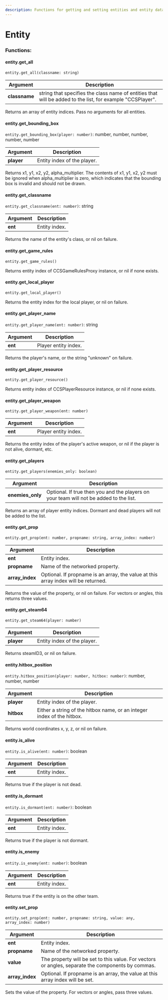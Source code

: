 ```yaml
---
description: Functions for getting and setting entities and entity data.
---
```


# Entity

### Functions:
#### entity.get_all

`entity.get_all(classname: string)`

Argument | Description
-------- | -----------
  **classname** | string that specifies the class name of entities that will be added to the list, for example "CCSPlayer".

Returns an array of entity indices. Pass no arguments for all entities.


#### entity.get_bounding_box

`entity.get_bounding_box(player: number)`: number, number, number, number, number

Argument | Description
-------- | -----------
  **player** | Entity index of the player.

Returns x1, y1, x2, y2, alpha_multiplier. The contents of x1, y1, x2, y2 must be ignored when alpha_multiplier is zero, which indicates that the bounding box is invalid and should not be drawn.


#### entity.get_classname

`entity.get_classname(ent: number)`: string

Argument | Description
-------- | -----------
  **ent** | Entity index.

Returns the name of the entity's class, or nil on failure.


#### entity.get_game_rules

`entity.get_game_rules()`

Returns entity index of CCSGameRulesProxy instance, or nil if none exists.


#### entity.get_local_player

`entity.get_local_player()`

Returns the entity index for the local player, or nil on failure.


#### entity.get_player_name

`entity.get_player_name(ent: number)`: string

Argument | Description
-------- | -----------
  **ent** | Player entity index.

Returns the player's name, or the string "unknown" on failure.


#### entity.get_player_resource

`entity.get_player_resource()`

Returns entity index of CCSPlayerResource instance, or nil if none exists.


#### entity.get_player_weapon

`entity.get_player_weapon(ent: number)`

Argument | Description
-------- | -----------
  **ent** | Player entity index.

Returns the entity index of the player's active weapon, or nil if the player is not alive, dormant, etc.


#### entity.get_players

`entity.get_players(enemies_only: boolean)`

Argument | Description
-------- | -----------
  **enemies_only** | Optional. If true then you and the players on your team will not be added to the list.

Returns an array of player entity indices. Dormant and dead players will not be added to the list.


#### entity.get_prop

`entity.get_prop(ent: number, propname: string, array_index: number)`

Argument | Description
-------- | -----------
  **ent** | Entity index.
  **propname** | Name of the networked property.
  **array_index** | Optional. If propname is an array, the value at this array index will be returned.

Returns the value of the property, or nil on failure. For vectors or angles, this returns three values.


#### entity.get_steam64

`entity.get_steam64(player: number)`

Argument | Description
-------- | -----------
  **player** | Entity index of the player.

Returns steamID3, or nil on failure.


#### entity.hitbox_position

`entity.hitbox_position(player: number, hitbox: number)`: number, number, number

Argument | Description
-------- | -----------
  **player** | Entity index of the player.
  **hitbox** | Either a string of the hitbox name, or an integer index of the hitbox.

Returns world coordinates x, y, z, or nil on failure.


#### entity.is_alive

`entity.is_alive(ent: number)`: boolean

Argument | Description
-------- | -----------
  **ent** | Entity index.

Returns true if the player is not dead.


#### entity.is_dormant

`entity.is_dormant(ent: number)`: boolean

Argument | Description
-------- | -----------
  **ent** | Entity index.

Returns true if the player is not dormant.


#### entity.is_enemy

`entity.is_enemy(ent: number)`: boolean

Argument | Description
-------- | -----------
  **ent** | Entity index.

Returns true if the entity is on the other team.


#### entity.set_prop

`entity.set_prop(ent: number, propname: string, value: any, array_index: number)`

Argument | Description
-------- | -----------
  **ent** | Entity index.
  **propname** | Name of the networked property.
  **value** | The property will be set to this value. For vectors or angles, separate the components by commas.
  **array_index** | Optional. If propname is an array, the value at this array index will be set.

Sets the value of the property. For vectors or angles, pass three values.

